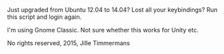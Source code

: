 Just upgraded from Ubuntu 12.04 to 14.04? Lost all your keybindings? Run this script and login again.

I'm using Gnome Classic. Not sure whether this works for Unity etc.

No rights reserved, 2015, Jille Timmermans
